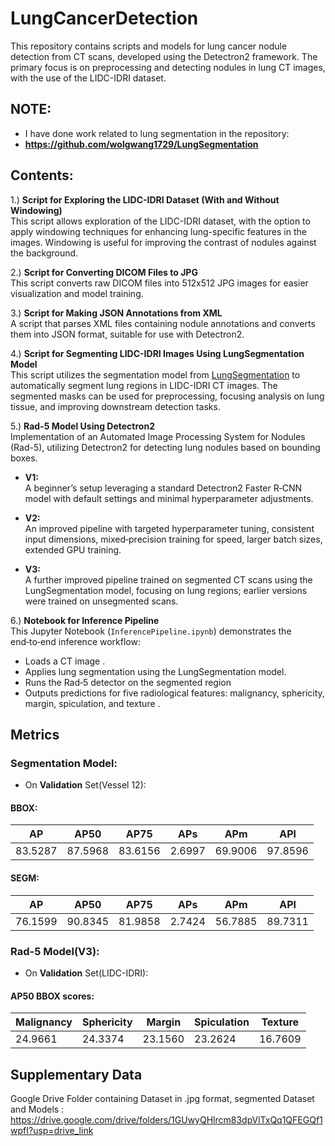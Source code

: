 # LungCancerDetection
This repository contains scripts and models for lung cancer nodule detection from CT scans, developed using the Detectron2 framework. The primary focus is on preprocessing and detecting nodules in lung CT images, with the use of the LIDC-IDRI dataset.

 ## **NOTE:**  
 * I have done work related to lung segmentation in the repository:  
 * **https://github.com/wolgwang1729/LungSegmentation**
 

## Contents:
1.) **Script for Exploring the LIDC-IDRI Dataset (With and Without Windowing)**<br />
This script allows exploration of the LIDC-IDRI dataset, with the option to apply windowing techniques for enhancing lung-specific features in the images. Windowing is useful for improving the contrast of nodules against the background.

2.) **Script for Converting DICOM Files to JPG**<br />
This script converts raw DICOM files into 512x512 JPG images for easier visualization and model training.

3.) **Script for Making JSON Annotations from XML**<br />
A script that parses XML files containing nodule annotations and converts them into JSON format, suitable for use with Detectron2.

4.) **Script for Segmenting LIDC-IDRI Images Using LungSegmentation Model**<br />
This script utilizes the segmentation model from [LungSegmentation](https://github.com/wolgwang1729/LungSegmentation) to automatically segment lung regions in LIDC-IDRI CT images. The segmented masks can be used for preprocessing, focusing analysis on lung tissue, and improving downstream detection tasks.

5.) **Rad-5 Model Using Detectron2**<br />
Implementation of an Automated Image Processing System for Nodules (Rad-5), utilizing Detectron2 for detecting lung nodules based on bounding boxes.

- **V1:**  
  A beginner’s setup leveraging a standard Detectron2 Faster R‑CNN model with default settings and minimal hyperparameter adjustments.

- **V2:**  
  An improved pipeline with targeted hyperparameter tuning, consistent input dimensions, mixed‑precision training for speed, larger batch sizes, extended GPU training.

- **V3:**  
  A further improved pipeline trained on segmented CT scans using the LungSegmentation model, focusing on lung regions; earlier versions were trained on unsegmented scans.

6.) **Notebook for Inference Pipeline**  
   This Jupyter Notebook (`InferencePipeline.ipynb`) demonstrates the end‑to‑end inference workflow:  
   - Loads a CT image  .
   - Applies lung segmentation using the LungSegmentation model.
   - Runs the Rad‑5 detector on the segmented region  
   - Outputs predictions for five radiological features: malignancy, sphericity, margin, spiculation, and texture  .


## Metrics

### Segmentation Model:

- On **Validation** Set(Vessel 12):

#### BBOX:
| AP     | AP50   | AP75   | APs    | APm    | APl    |
|--------|--------|--------|--------|--------|--------|
| 83.5287| 87.5968| 83.6156| 2.6997 | 69.9006| 97.8596|

#### SEGM:
| AP     | AP50   | AP75   | APs    | APm    | APl    |
|--------|--------|--------|--------|--------|--------|
| 76.1599| 90.8345| 81.9858| 2.7424 | 56.7885| 89.7311|

### Rad-5 Model(V3):

- On **Validation** Set(LIDC-IDRI):

#### AP50 BBOX scores:
| Malignancy | Sphericity | Margin  | Spiculation | Texture  |
|------------|------------|---------|-------------|----------|
| 24.9661    | 24.3374    | 23.1560 | 23.2624    | 16.7609  |



## Supplementary Data

Google Drive Folder containing Dataset in .jpg format, segmented Dataset and Models : https://drive.google.com/drive/folders/1GUwyQHlrcm83dpVlTxQq1QFEGQf1wpfI?usp=drive_link


